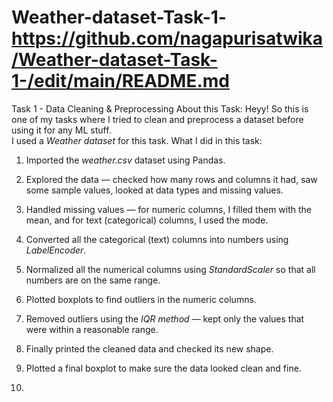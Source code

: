# Weather-dataset-Task-1-https://github.com/nagapurisatwika/Weather-dataset-Task-1-/edit/main/README.md
Task 1 - Data Cleaning & Preprocessing
About this Task: Heyy! So this is one of my tasks where I tried to clean and preprocess a dataset before using it for any ML stuff.  
I used a *Weather dataset* for this task.
What I did in this task:
1. Imported the *weather.csv* dataset using Pandas.

2. Explored the data — checked how many rows and columns it had, saw some sample values, looked at data types and missing values.

3. Handled missing values — for numeric columns, I filled them with the mean, and for text (categorical) columns, I used the mode.

4. Converted all the categorical (text) columns into numbers using *LabelEncoder*.

5. Normalized all the numerical columns using *StandardScaler* so that all numbers are on the same range.

6. Plotted boxplots to find outliers in the numeric columns.

7. Removed outliers using the *IQR method* — kept only the values that were within a reasonable range.

8. Finally printed the cleaned data and checked its new shape.

9. Plotted a final boxplot to make sure the data looked clean and fine.
10. 

